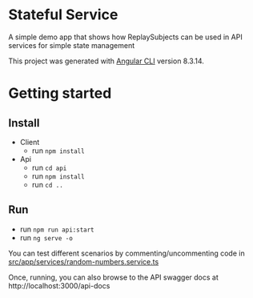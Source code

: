 # Stateful Service

A simple demo app that shows how ReplaySubjects can be used in API services for simple state management

This project was generated with [Angular CLI](https://github.com/angular/angular-cli) version 8.3.14.

# Getting started

## Install
- Client
  - run ```npm install```
- Api
  - run ```cd api```
  - run ```npm install```
  - run ```cd ..```
## Run
  - run ```npm run api:start```
  - run ```ng serve -o```

You can test different scenarios by commenting/uncommenting code in [src/app/services/random-numbers.service.ts](src/app/services/random-numbers.service.ts)

Once, running, you can also browse to the API swagger docs at http://localhost:3000/api-docs

